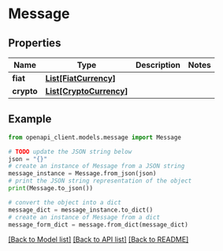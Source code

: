 # Message


## Properties

Name | Type | Description | Notes
------------ | ------------- | ------------- | -------------
**fiat** | [**List[FiatCurrency]**](FiatCurrency.md) |  | 
**crypto** | [**List[CryptoCurrency]**](CryptoCurrency.md) |  | 

## Example

```python
from openapi_client.models.message import Message

# TODO update the JSON string below
json = "{}"
# create an instance of Message from a JSON string
message_instance = Message.from_json(json)
# print the JSON string representation of the object
print(Message.to_json())

# convert the object into a dict
message_dict = message_instance.to_dict()
# create an instance of Message from a dict
message_form_dict = message.from_dict(message_dict)
```
[[Back to Model list]](../README.md#documentation-for-models) [[Back to API list]](../README.md#documentation-for-api-endpoints) [[Back to README]](../README.md)


